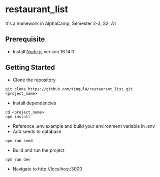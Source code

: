 # restaurant_list
It's a homework in AlphaCamp, Semester 2-3, S2, A1
## Prerequisite
- Install [Node.js](https://nodejs.org/en) version 16.14.0
## Getting Started
- Clone the repository
```
git clone https://github.com/tingul4/restaurant_list.git <project_name>
```
- Install dependencies
```
cd <project_name>
npm install
```
- Reference .env.example and build your environment variable in .env
- Add seeds to database
```
npm run seed
```
- Build and run the project
```
npm run dev
```
- Navigate to http://localhost:3000